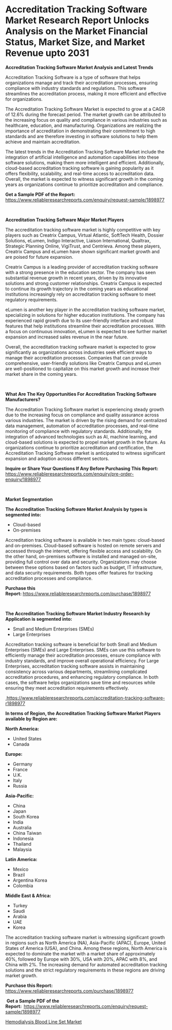 <p><h1>Accreditation Tracking Software Market Research Report Unlocks Analysis on the Market Financial Status, Market Size, and Market Revenue upto 2031</h1></p><p><strong>Accreditation Tracking Software Market Analysis and Latest Trends</strong></p>
<p><p>Accreditation Tracking Software is a type of software that helps organizations manage and track their accreditation processes, ensuring compliance with industry standards and regulations. This software streamlines the accreditation process, making it more efficient and effective for organizations.</p><p>The Accreditation Tracking Software Market is expected to grow at a CAGR of 12.6% during the forecast period. The market growth can be attributed to the increasing focus on quality and compliance in various industries such as healthcare, education, and manufacturing. Organizations are realizing the importance of accreditation in demonstrating their commitment to high standards and are therefore investing in software solutions to help them achieve and maintain accreditation.</p><p>The latest trends in the Accreditation Tracking Software Market include the integration of artificial intelligence and automation capabilities into these software solutions, making them more intelligent and efficient. Additionally, cloud-based accreditation tracking software is gaining popularity as it offers flexibility, scalability, and real-time access to accreditation data. Overall, the market is expected to witness significant growth in the coming years as organizations continue to prioritize accreditation and compliance.</p></p>
<p><strong>Get a Sample PDF of the Report:&nbsp;</strong> <a href="https://www.reliableresearchreports.com/enquiry/request-sample/1898977">https://www.reliableresearchreports.com/enquiry/request-sample/1898977</a></p>
<p>&nbsp;</p>
<p><strong>Accreditation Tracking Software Major Market Players</strong></p>
<p><p>The accreditation tracking software market is highly competitive with key players such as Creatrix Campus, Virtual Atlantic, SoftTech Health, Dossier Solutions, eLumen, Indigo Interactive, Liaison International, Qualtrax, Strategic Planning Online, VigiTrust, and Centrieva. Among these players, Creatrix Campus and eLumen have shown significant market growth and are poised for future expansion.</p><p>Creatrix Campus is a leading provider of accreditation tracking software with a strong presence in the education sector. The company has seen substantial revenue growth in recent years, driven by its innovative solutions and strong customer relationships. Creatrix Campus is expected to continue its growth trajectory in the coming years as educational institutions increasingly rely on accreditation tracking software to meet regulatory requirements.</p><p>eLumen is another key player in the accreditation tracking software market, specializing in solutions for higher education institutions. The company has experienced rapid growth due to its user-friendly interface and robust features that help institutions streamline their accreditation processes. With a focus on continuous innovation, eLumen is expected to see further market expansion and increased sales revenue in the near future.</p><p>Overall, the accreditation tracking software market is expected to grow significantly as organizations across industries seek efficient ways to manage their accreditation processes. Companies that can provide comprehensive, user-friendly solutions like Creatrix Campus and eLumen are well-positioned to capitalize on this market growth and increase their market share in the coming years.</p></p>
<p>&nbsp;</p>
<p><strong>What Are The Key Opportunities For Accreditation Tracking Software Manufacturers?</strong></p>
<p><p>The Accreditation Tracking Software market is experiencing steady growth due to the increasing focus on compliance and quality assurance across various industries. The market is driven by the rising demand for centralized data management, automation of accreditation processes, and real-time monitoring of compliance with regulatory standards. Additionally, the integration of advanced technologies such as AI, machine learning, and cloud-based solutions is expected to propel market growth in the future. As organizations continue to prioritize accreditation and certification, the Accreditation Tracking Software market is anticipated to witness significant expansion and adoption across different sectors.</p></p>
<p><strong>Inquire or Share Your Questions If Any Before Purchasing This Report:</strong> <a href="https://www.reliableresearchreports.com/enquiry/pre-order-enquiry/1898977">https://www.reliableresearchreports.com/enquiry/pre-order-enquiry/1898977</a></p>
<p>&nbsp;</p>
<p><strong>Market Segmentation</strong></p>
<p><strong>The Accreditation Tracking Software Market Analysis by types is segmented into:</strong></p>
<p><ul><li>Cloud-based</li><li>On-premises</li></ul></p>
<p><p>Accreditation tracking software is available in two main types: cloud-based and on-premises. Cloud-based software is hosted on remote servers and accessed through the internet, offering flexible access and scalability. On the other hand, on-premises software is installed and managed on-site, providing full control over data and security. Organizations may choose between these options based on factors such as budget, IT infrastructure, and data security requirements. Both types offer features for tracking accreditation processes and compliance.</p></p>
<p><strong>Purchase this Report:&nbsp;</strong><a href="https://www.reliableresearchreports.com/purchase/1898977">https://www.reliableresearchreports.com/purchase/1898977</a></p>
<p>&nbsp;</p>
<p><strong>The Accreditation Tracking Software Market Industry Research by Application is segmented into:</strong></p>
<p><ul><li>Small and Medium Enterprises (SMEs)</li><li>Large Enterprises</li></ul></p>
<p><p>Accreditation tracking software is beneficial for both Small and Medium Enterprises (SMEs) and Large Enterprises. SMEs can use this software to efficiently manage their accreditation processes, ensure compliance with industry standards, and improve overall operational efficiency. For Large Enterprises, accreditation tracking software assists in maintaining consistency across various departments, streamlining complicated accreditation procedures, and enhancing regulatory compliance. In both cases, the software helps organizations save time and resources while ensuring they meet accreditation requirements effectively.</p></p>
<p><a href="https://www.reliableresearchreports.com/accreditation-tracking-software-r1898977">&nbsp;https://www.reliableresearchreports.com/accreditation-tracking-software-r1898977</a></p>
<p><strong>In terms of Region, the Accreditation Tracking Software Market Players available by Region are:</strong></p>
<p>
    <p> <strong> North America: </strong>
        <ul>
            <li>United States</li>
            <li>Canada</li>
        </ul>
        </p> 
    <p> <strong> Europe: </strong>
        <ul>
            <li>Germany</li>
            <li>France</li>
            <li>U.K.</li>
            <li>Italy</li>
            <li>Russia</li>
        </ul>
        </p> 
    <p> <strong> Asia-Pacific: </strong>
        <ul>
            <li>China</li>
            <li>Japan</li>
            <li>South Korea</li>
            <li>India</li>
            <li>Australia</li>
            <li>China Taiwan</li>
            <li>Indonesia</li>
            <li>Thailand</li>
            <li>Malaysia</li>
        </ul>
        </p> 
    <p> <strong> Latin America: </strong>
        <ul>
            <li>Mexico</li>
            <li>Brazil</li>
            <li>Argentina Korea</li>
            <li>Colombia</li>
        </ul>
        </p> 
    <p> <strong> Middle East & Africa: </strong>
        <ul>
            <li>Turkey</li>
            <li>Saudi</li>
            <li>Arabia</li>
            <li>UAE</li>
            <li>Korea</li>
        </ul>
    </p>
    </p>
<p><p>The accreditation tracking software market is witnessing significant growth in regions such as North America (NA), Asia-Pacific (APAC), Europe, United States of America (USA), and China. Among these regions, North America is expected to dominate the market with a market share of approximately 40%, followed by Europe with 30%, USA with 20%, APAC with 8%, and China with 2%. The increasing demand for automated accreditation tracking solutions and the strict regulatory requirements in these regions are driving market growth.</p></p>
<p><strong>Purchase this Report: </strong><a href="https://www.reliableresearchreports.com/purchase/1898977">https://www.reliableresearchreports.com/purchase/1898977</a></p>
<p>&nbsp;<strong>Get a Sample PDF of the Report:&nbsp;&nbsp;</strong><a href="https://www.reliableresearchreports.com/enquiry/request-sample/1898977">https://www.reliableresearchreports.com/enquiry/request-sample/1898977</a></p>
<p><strong></strong></p>
<p><p><a href="https://view.publitas.com/reportprime-1/decoding-hemodialysis-blood-line-set-market-metrics-market-share-trends-and-growth-patterns/">Hemodialysis Blood Line Set Market</a></p></p>